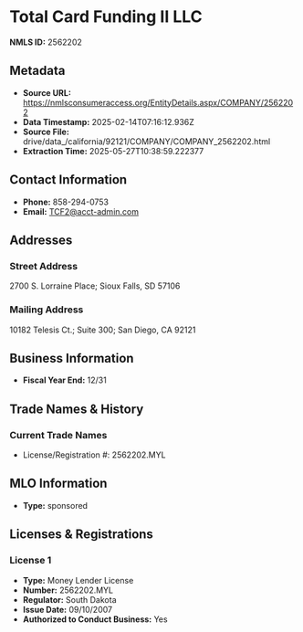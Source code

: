 # Total Card Funding II LLC

**NMLS ID:** 2562202

## Metadata
- **Source URL:** https://nmlsconsumeraccess.org/EntityDetails.aspx/COMPANY/2562202
- **Data Timestamp:** 2025-02-14T07:16:12.936Z
- **Source File:** drive/data_/california/92121/COMPANY/COMPANY_2562202.html
- **Extraction Time:** 2025-05-27T10:38:59.222377

## Contact Information
- **Phone:** 858-294-0753
- **Email:** TCF2@acct-admin.com

## Addresses
### Street Address
2700 S. Lorraine Place; Sioux Falls, SD 57106

### Mailing Address
10182 Telesis Ct.; Suite 300; San Diego, CA 92121

## Business Information
- **Fiscal Year End:** 12/31

## Trade Names & History
### Current Trade Names
- License/Registration #: 2562202.MYL

## MLO Information
- **Type:** sponsored

## Licenses & Registrations

### License 1
- **Type:** Money Lender License
- **Number:** 2562202.MYL
- **Regulator:** South Dakota
- **Issue Date:** 09/10/2007
- **Authorized to Conduct Business:** Yes
